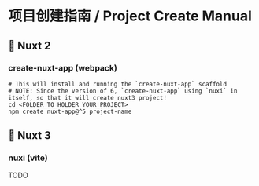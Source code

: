 # 项目创建指南 / Project Create Manual

## 🧭 Nuxt 2

### create-nuxt-app (webpack)

```shell
# This will install and running the `create-nuxt-app` scaffold
# NOTE: Since the version of 6, `create-nuxt-app` using `nuxi` in itself, so that it will create nuxt3 project!
cd <FOLDER_TO_HOLDER_YOUR_PROJECT>
npm create nuxt-app@^5 project-name
```

## 🚀 Nuxt 3

### nuxi (vite)

TODO
